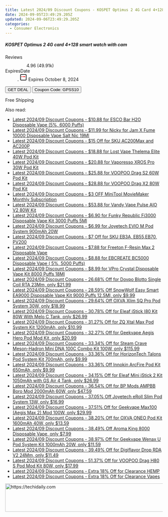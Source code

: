 ```yaml
---
title: Latest 2024/09 Discount Coupons - KOSPET Optimus 2 4G Card 4+128 Smart Watch with Cam
date: 2024-09-05T23:49:29.205Z
updated: 2024-09-06T23:49:29.205Z
categories:
  - Consumer Electronics
---
```



<div class="max-w-4xl mx-auto grid grid-cols-1 lg:max-w-5xl lg:gap-x-20 lg:grid-cols-2">
  <div class="relative p-3 col-start-1 row-start-1 flex flex-col-reverse rounded-lg bg-gradient-to-t from-black/75 via-black/0 sm:bg-none sm:row-start-2 sm:p-0 lg:row-start-1">
    <h5 class="mt-1 text-lg font-semibold text-white sm:text-slate-900 md:text-2xl dark:sm:text-white">KOSPET Optimus 2 4G card 4+128 smart watch with cam</h5>
  </div>
  
  <div class="col-start-1 col-end-3 row-start-1 grid gap-4 sm:mb-6 sm:grid-cols-4 lg:col-start-2 lg:row-span-6 lg:row-end-6 lg:mb-0 lg:gap-6">
    
  </div>
  <dl class="row-start-2 mt-4 flex items-center text-xs font-medium sm:row-start-3 sm:mt-1 md:mt-2.5 lg:row-start-2">
    <dt class="sr-only">Reviews</dt>
    <dd class="flex items-center text-indigo-600 dark:text-indigo-400">
      <svg width="24" height="24" fill="none" aria-hidden="true" class="mr-1 stroke-current dark:stroke-indigo-500">
        <path d="m12 5 2 5h5l-4 4 2.103 5L12 16l-5.103 3L9 14l-4-4h5l2-5Z" stroke-width="2" stroke-linecap="round" stroke-linejoin="round" />
      </svg>
      <span>4.96 <span class="font-normal text-slate-400">(49.91k)</span></span>
    </dd>
    <dt class="sr-only">ExpiresDate</dt>
    <dd class="flex items-center">
      <svg width="2" height="2" aria-hidden="true" fill="currentColor" class="mx-3 text-slate-300">
        <circle cx="1" cy="1" r="1" />
      </svg>
      <svg width="24" height="24" viewBox="0 0 24 24" fill="none" stroke="currentColor" stroke-width="2">
        <rect x="3" y="3" width="18" height="18" rx="2" fill="#fff" />
        <path d="M6 10L18 10" stroke="red" stroke-width="2" fill="none" />
        <path d="M10 6L10 18" stroke="#fff" stroke-width="2" fill="none" />
      </svg>
      Expires October 8, 2024    </dd>
  </dl>
  <div class="col-start-1 row-start-3 mt-4 self-center sm:col-start-2 sm:row-span-2 sm:row-start-2 sm:mt-0 lg:col-start-1 lg:row-start-3 lg:row-end-4 lg:mt-6">
    <button type="button" onClick="javascript:window.open(decodeURIComponent('https%3A%2F%2Fwww.shareasale.com%2Fu.cfm%3Fd%3D1118444%26m%3D97331%26u%3D4338022'), '_blank');void(0);" class="rounded-lg bg-red-600 px-3 py-2 text-sm font-medium leading-6 text-white">GET DEAL</button>
    <button type="button" onClick="javascript:window.open(decodeURIComponent('https%3A%2F%2Fwww.shareasale.com%2Fu.cfm%3Fd%3D1118444%26m%3D97331%26u%3D4338022'), '_blank');void(0);" class="border-dashed border-2 border-indigo-600 bg-green-100 text-sm leading-6 font-medium py-2 px-3 rounded-lg">Coupon Code: GPSS10</button>
  </div>
  <p class="col-start-1 mt-4 text-sm leading-6 sm:col-span-2 lg:col-span-1 lg:row-start-4 lg:mt-6 dark:text-slate-400">
    Free Shipping 
  </p>
</div>
<span class="atpl-alsoreadstyle">Also read:</span>
<div><ul>
<li><a href="https://coupons.techidaily.com/coupon-1081578-share-59344-sale/"><u>Latest 2024/09 Discount Coupons - $10.88 for ESCO Bar H2O Disposable Vape (5%, 6000 Puffs)</u></a></li>
<li><a href="https://coupons.techidaily.com/coupon-1086091-share-90958-sale/"><u>Latest 2024/09 Discount Coupons - $11.99 for Nicky for Jam X Fume 10000 Disposable Vape Salt Nic 19Ml</u></a></li>
<li><a href="https://coupons.techidaily.com/coupon-1046561-share-109567-sale/"><u>Latest 2024/09 Discount Coupons - $15 Off for SKU AC200Max and AC200P</u></a></li>
<li><a href="https://coupons.techidaily.com/coupon-1086301-share-59344-sale/"><u>Latest 2024/09 Discount Coupons - $18.88 for Lost Vape Thelema Elite 40W Pod Kit</u></a></li>
<li><a href="https://coupons.techidaily.com/coupon-1086295-share-59344-sale/"><u>Latest 2024/09 Discount Coupons - $20.88 for Vaporesso XROS Pro 30W Pod Kit</u></a></li>
<li><a href="https://coupons.techidaily.com/coupon-1086303-share-59344-sale/"><u>Latest 2024/09 Discount Coupons - $25.88 for VOOPOO Drag S2 60W Pod Kit</u></a></li>
<li><a href="https://coupons.techidaily.com/coupon-1086306-share-59344-sale/"><u>Latest 2024/09 Discount Coupons - $28.88 for VOOPOO Drag X2 80W Pod Kit</u></a></li>
<li><a href="https://coupons.techidaily.com/coupon-1005300-share-115521-sale/"><u>Latest 2024/09 Discount Coupons - $3 OFF MiniTool MovieMaker Monthly Subscription</u></a></li>
<li><a href="https://coupons.techidaily.com/coupon-1086296-share-59344-sale/"><u>Latest 2024/09 Discount Coupons - $53.88 for Vandy Vape Pulse AIO V2 80W Kit</u></a></li>
<li><a href="https://coupons.techidaily.com/coupon-1046291-share-90958-sale/"><u>Latest 2024/09 Discount Coupons - $6.90 for Funky Republic Fi3000 Disposable Vape Kit 3000 Puffs 5Ml</u></a></li>
<li><a href="https://coupons.techidaily.com/coupon-1081711-share-90958-sale/"><u>Latest 2024/09 Discount Coupons - $6.99 for Joyetech EVIO M Pod System 900mAh 20W</u></a></li>
<li><a href="https://coupons.techidaily.com/coupon-1046560-share-109567-sale/"><u>Latest 2024/09 Discount Coupons - $7 Off for SKU EB3A, EB55,EB70, PV200</u></a></li>
<li><a href="https://coupons.techidaily.com/coupon-1081572-share-59344-sale/"><u>Latest 2024/09 Discount Coupons - $7.88 for Freeton F-Resin Max 2 Disposable Vape</u></a></li>
<li><a href="https://coupons.techidaily.com/coupon-1086546-share-59344-sale/"><u>Latest 2024/09 Discount Coupons - $8.88 for EBCREATE BC5000 Disposable Vape ( 5%, 5000 Puffs)</u></a></li>
<li><a href="https://coupons.techidaily.com/coupon-1051305-share-90958-sale/"><u>Latest 2024/09 Discount Coupons - $8.99 for VPro Crystal Disposable Vape Kit 8000 Puffs 18Ml</u></a></li>
<li><a href="https://coupons.techidaily.com/coupon-832290-share-90958-sale/"><u>Latest 2024/09 Discount Coupons - 26.68% Off for Dovpo Blotto Single Coil RTA 23Mm, only $21.99</u></a></li>
<li><a href="https://coupons.techidaily.com/coupon-1056157-share-90958-sale/"><u>Latest 2024/09 Discount Coupons - 28.59% Off SnowWolf Easy Smart EA9000 Disposable Vape Kit 9000 Puffs 12.5Ml, only $9.99</u></a></li>
<li><a href="https://coupons.techidaily.com/coupon-1064892-share-90958-sale/"><u>Latest 2024/09 Discount Coupons - 29.64% Off OXVA Xlim SQ Pro Pod System 30W, only $18.99</u></a></li>
<li><a href="https://coupons.techidaily.com/coupon-945217-share-90958-sale/"><u>Latest 2024/09 Discount Coupons - 30.78% Off for Eleaf iStick I80 Kit 80W With Melo C Tank, only $26.99</u></a></li>
<li><a href="https://coupons.techidaily.com/coupon-1086090-share-90958-sale/"><u>Latest 2024/09 Discount Coupons - 31.27% Off for ZQ Xtal Max Pod System Kit 1200mAh, only $10.99</u></a></li>
<li><a href="https://coupons.techidaily.com/coupon-706469-share-90958-sale/"><u>Latest 2024/09 Discount Coupons - 32.27% Off for Geekvape Aegis Hero Pod Mod Kit, only $20.99</u></a></li>
<li><a href="https://coupons.techidaily.com/coupon-986499-share-90958-sale/"><u>Latest 2024/09 Discount Coupons - 33.34% Off for Steam Crave Meson-Hadron Mini DNA 100C Combo Kit 100W, only $115.99</u></a></li>
<li><a href="https://coupons.techidaily.com/coupon-1086089-share-90958-sale/"><u>Latest 2024/09 Discount Coupons - 33.36% Off for HorizonTech Talons Pod System Kit 700mAh, only $9.99</u></a></li>
<li><a href="https://coupons.techidaily.com/coupon-1053374-share-90958-sale/"><u>Latest 2024/09 Discount Coupons - 33.36% Off Innokin ArcFire Pod Kit 650mAh, only $9.99</u></a></li>
<li><a href="https://coupons.techidaily.com/coupon-817996-share-90958-sale/"><u>Latest 2024/09 Discount Coupons - 34.15% Off for Eleaf Mini iStick 2 Kit 1050mAh with GS Air 4 Tank, only $26.99</u></a></li>
<li><a href="https://coupons.techidaily.com/coupon-1042015-share-90958-sale/"><u>Latest 2024/09 Discount Coupons - 36.54% Off for BP Mods AMPBB Boro Mod 2000mAh 60W, only $47.59</u></a></li>
<li><a href="https://coupons.techidaily.com/coupon-1068822-share-90958-sale/"><u>Latest 2024/09 Discount Coupons - 37.05% Off Joyetech eRoll Slim Pod System 13W, only $16.99</u></a></li>
<li><a href="https://coupons.techidaily.com/coupon-889773-share-90958-sale/"><u>Latest 2024/09 Discount Coupons - 37.51% Off for Geekvape Max100 (Aegis Max 2) Mod 100W, only $29.99</u></a></li>
<li><a href="https://coupons.techidaily.com/coupon-1051290-share-90958-sale/"><u>Latest 2024/09 Discount Coupons - 38.20% Off for OXVA ONEO Pod Kit 1600mAh 40W, only $13.59</u></a></li>
<li><a href="https://coupons.techidaily.com/coupon-1072465-share-90958-sale/"><u>Latest 2024/09 Discount Coupons - 38.49% Off Aroma King 8000 Disposable Vape, only $7.99</u></a></li>
<li><a href="https://coupons.techidaily.com/coupon-943111-share-90958-sale/"><u>Latest 2024/09 Discount Coupons - 38.97% Off for Geekvape Wenax U Pod System Kit 1000mAh 20W, only $11.59</u></a></li>
<li><a href="https://coupons.techidaily.com/coupon-985936-share-90958-sale/"><u>Latest 2024/09 Discount Coupons - 39.49% Off for Digiflavor Drop RDA V2 24Mm, only $11.49</u></a></li>
<li><a href="https://coupons.techidaily.com/coupon-942014-share-90958-sale/"><u>Latest 2024/09 Discount Coupons - 51.37% Off for VOOPOO Drag H80 S Pod Mod Kit 80W, only $17.99</u></a></li>
<li><a href="https://coupons.techidaily.com/coupon-1086349-share-90958-sale/"><u>Latest 2024/09 Discount Coupons - Extra 18% Off for Clearance HEMP</u></a></li>
<li><a href="https://coupons.techidaily.com/coupon-1086346-share-90958-sale/"><u>Latest 2024/09 Discount Coupons - Extra 18% Off for Clearance Vapes</u></a></li>
</ul></div>

<ins class="adsbygoogle"
      style="display:block"
      data-ad-client="ca-pub-7571918770474297"
      data-ad-slot="8358498916"
      data-ad-format="auto"
      data-full-width-responsive="true"></ins>
<!-- affiliate ads begin -->
<a href="https://appsumo.8odi.net/c/5597632/2137378/7443" target="_top" id="2137378">
  <img src="//a.impactradius-go.com/display-ad/7443-2137378" border="0" alt="https://techidaily.com" width="600" height="90"/>
</a>
<img height="0" width="0" src="https://appsumo.8odi.net/i/5597632/2137378/7443" style="position:absolute;visibility:hidden;" border="0" />
<!-- affiliate ads end -->